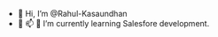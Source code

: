- 👋 Hi, I’m @Rahul-Kasaundhan
- 🌱  📫 👀 I’m currently learning Salesfore development.


<!---
- 💞️ I’m looking to collaborate on ...
- How to reach me 
Rahul-Kasaundhan/Rahul-Kasaundhan is a ✨ special ✨ repository because its `README.md` (this file) appears on your GitHub profile.
You can click the Preview link to take a look at your changes.
--->
